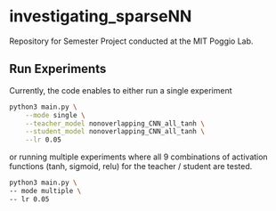 # investigating_sparseNN

Repository for Semester Project conducted at the MIT Poggio Lab.


## Run Experiments

Currently, the code enables to either run a single experiment
```sh
python3 main.py \
    --mode single \
    --teacher_model nonoverlapping_CNN_all_tanh \
    --student_model nonoverlapping_CNN_all_tanh \
    --lr 0.05
```

or running multiple experiments where all 9 combinations of activation functions (tanh, sigmoid, relu) for the teacher / student are tested.
```sh
python3 main.py \
-- mode multiple \
-- lr 0.05
```

